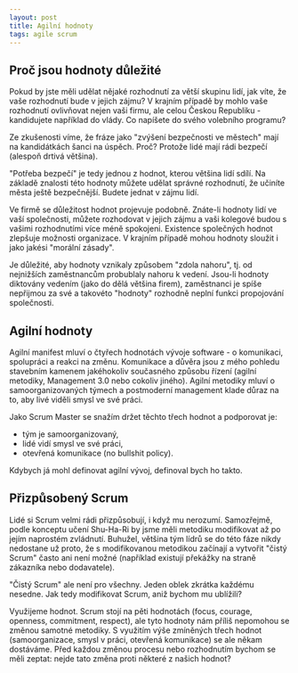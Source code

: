 ```yaml
---
layout: post
title: Agilní hodnoty
tags: agile scrum
---
```


## Proč jsou hodnoty důležité

Pokud by jste měli udělat nějaké rozhodnutí za větší skupinu lidí,
jak víte, že vaše rozhodnutí bude v jejich zájmu?
V krajním případě by mohlo vaše rozhodnutí ovlivňovat nejen vaši
firmu, ale celou Českou Republiku - kandidujete například do vlády.
Co napíšete do svého volebního programu?

Ze zkušenosti víme, že fráze jako "zvýšení bezpečnosti ve městech"
mají na kandidátkách šanci na úspěch. Proč? Protože lidé mají rádi
bezpečí (alespoň drtivá většina).

"Potřeba bezpečí" je tedy jednou z hodnot, kterou většina lidí sdílí.
Na základě znalosti této hodnoty můžete udělat správné rozhodnutí,
že učiníte města ještě bezpečnější. Budete jednat v zájmu lidí.

Ve firmě se důležitost hodnot projevuje podobně. Znáte-li hodnoty lidí
ve vaší společnosti, můžete rozhodovat v jejich zájmu a vaši kolegové
budou s vašimi rozhodnutími více méně spokojeni. Existence společných hodnot
zlepšuje možnosti organizace. V krajním případě mohou
hodnoty sloužit i jako jakési "morální zásady".

Je důležité, aby hodnoty vznikaly způsobem "zdola nahoru", tj. od nejnižších
zaměstnancům probublaly nahoru k vedení. Jsou-li hodnoty diktovány vedením
(jako do dělá většina firem), zaměstnanci je spíše nepřijmou za své a takovéto
"hodnoty" rozhodně neplní funkci propojování společnosti.

## Agilní hodnoty

Agilní manifest mluví o čtyřech hodnotách vývoje software - o
komunikaci, spolupráci a reakci na změnu. Komunikace a důvěra jsou
z mého pohledu stavebním kamenem jakéhokoliv současného způsobu řízení
(agilní metodiky, Management 3.0 nebo cokoliv jiného).
Agilní metodiky mluví o samoorganizovaných týmech a postmoderní
management klade důraz na to, aby livé viděli smysl ve své práci.

Jako Scrum Master se snažím držet těchto třech hodnot a podporovat je:
- tým je samoorganizovaný,
- lidé vidí smysl ve své práci,
- otevřená komunikace (no bullshit policy).

Kdybych já mohl definovat agilní vývoj, definoval bych ho takto.

## Přizpůsobený Scrum

Lidé si Scrum velmi rádi přizpůsobují, i když mu nerozumí. Samozřejmě,
podle konceptu učení Shu-Ha-Ri by jsme měli metodiku modifikovat až po jejím
naprostém zvládnutí. Buhužel, většina tým lídrů se do této fáze nikdy nedostane
už proto, že s modifikovanou metodikou začínají a vytvořit "čistý Scrum" často
ani není možné (například existují překážky na straně zákazníka nebo dodavatele).

"Čistý Scrum" ale není pro všechny. Jeden oblek zkrátka každému nesedne.
Jak tedy modifikovat Scrum, aniž bychom mu ublížili?

Využijeme hodnot. Scrum stojí na pěti hodnotách (focus, courage, openness, commitment, respect), ale tyto hodnoty
nám příliš nepomohou se změnou samotné metodiky. S využitím výše zmíněných třech
hodnot (samoorganizace, smysl v práci, otevřená komunikace) se ale někam dostáváme.
Před každou změnou procesu nebo rozhodnutím bychom se měli zeptat:
nejde tato změna proti některé z našich hodnot?
